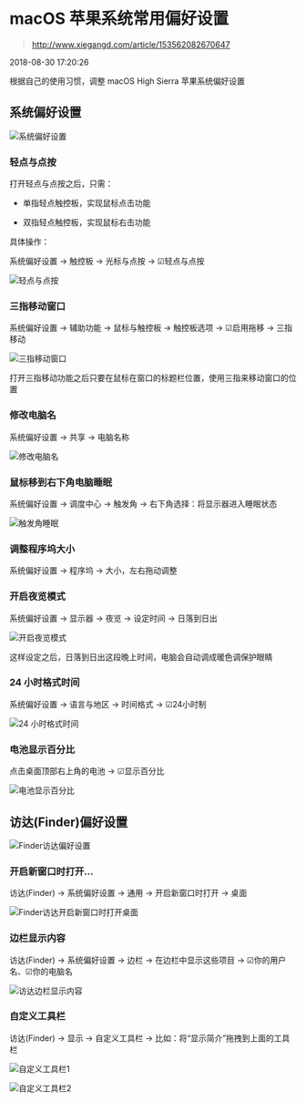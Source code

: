 macOS 苹果系统常用偏好设置
================

> http://www.xiegangd.com/article/153562082670647

2018-08-30 17:20:26

根据自己的使用习惯，调整 macOS High Sierra 苹果系统偏好设置

系统偏好设置
------

![系统偏好设置](http://xiegangd-img.oss-cn-shenzhen.aliyuncs.com/md/20180830-171230-499.png)

### 轻点与点按

打开轻点与点按之后，只需：

*   单指轻点触控板，实现鼠标点击功能
    
*   双指轻点触控板，实现鼠标右击功能
    

具体操作：

系统偏好设置 → 触控板 → 光标与点按 → ☑轻点与点按

![轻点与点按](http://xiegangd-img.oss-cn-shenzhen.aliyuncs.com/md/20180830-171302-455.png)

### 三指移动窗口

系统偏好设置 → 辅助功能 → 鼠标与触控板 → 触控板选项 → ☑启用拖移 → 三指移动

![三指移动窗口](http://xiegangd-img.oss-cn-shenzhen.aliyuncs.com/md/20180830-171327-291.png)

打开三指移动功能之后只要在鼠标在窗口的标题栏位置，使用三指来移动窗口的位置

### 修改电脑名

系统偏好设置 → 共享 → 电脑名称

![修改电脑名](http://xiegangd-img.oss-cn-shenzhen.aliyuncs.com/md/20180830-171351-659.png)

### 鼠标移到右下角电脑睡眠

系统偏好设置 → 调度中心 → 触发角 → 右下角选择：将显示器进入睡眠状态

![触发角睡眠](http://xiegangd-img.oss-cn-shenzhen.aliyuncs.com/md/20180830-171418-784.png)

### 调整程序坞大小

系统偏好设置 → 程序坞 → 大小，左右拖动调整

### 开启夜览模式

系统偏好设置 → 显示器 → 夜览 → 设定时间 → 日落到日出

![开启夜览模式](http://xiegangd-img.oss-cn-shenzhen.aliyuncs.com/md/20180830-171521-689.png)

这样设定之后，日落到日出这段晚上时间，电脑会自动调成暖色调保护眼睛

### 24 小时格式时间

系统偏好设置 → 语言与地区 → 时间格式 → ☑24小时制

![24 小时格式时间](http://xiegangd-img.oss-cn-shenzhen.aliyuncs.com/md/20180830-171539-438.png)

### 电池显示百分比

点击桌面顶部右上角的电池 → ☑显示百分比

![电池显示百分比](http://xiegangd-img.oss-cn-shenzhen.aliyuncs.com/md/20180830-171559-875.png)

访达(Finder)偏好设置
--------------

![Finder访达偏好设置](http://xiegangd-img.oss-cn-shenzhen.aliyuncs.com/md/20180830-171618-493.png)

### 开启新窗口时打开...

访达(Finder) → 系统偏好设置 → 通用 → 开启新窗口时打开 → 桌面

![Finder访达开启新窗口时打开桌面](http://xiegangd-img.oss-cn-shenzhen.aliyuncs.com/md/20180830-171641-558.png)

### 边栏显示内容

访达(Finder) → 系统偏好设置 → 边栏 → 在边栏中显示这些项目 → ☑你的用户名、☑你的电脑名

![访达边栏显示内容](http://xiegangd-img.oss-cn-shenzhen.aliyuncs.com/md/20180830-171744-990.png)

### 自定义工具栏

访达(Finder) → 显示 → 自定义工具栏 → 比如：将“显示简介”拖拽到上面的工具栏

![自定义工具栏1](http://xiegangd-img.oss-cn-shenzhen.aliyuncs.com/md/20180830-171808-481.png)

![自定义工具栏2](http://xiegangd-img.oss-cn-shenzhen.aliyuncs.com/md/20180830-171825-566.png)